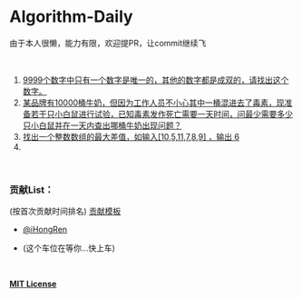 # Algorithm-Daily
由于本人很懒，能力有限，欢迎提PR，让commit继续飞

  <br />

1. [9999个数字中只有一个数字是唯一的，其他的数字都是成双的，请找出这个数字。](./src/1/1t.md)
2. [某品牌有10000桶牛奶，但因为工作人员不小心其中一桶混进去了毒素，现准备若干只小白鼠进行试验，已知毒素发作死亡需要一天时间，问最少需要多少只小白鼠并在一天内查出哪桶牛奶出现问题？](./src/2/2t.md) 
3. [找出一个整数数组的最大差值，如输入[10,5,11,7,8,9] ，输出 6](./src/3/3t.md)
4. 


  <br />


### 贡献List：

(按首次贡献时间排名)   [贡献模板](pr_template.md)

- [@iHongRen](https://github.com/iHongRen)


-  (这个车位在等你...快上车)


  <br />

[**MIT License**](/LICENSE)  

  

